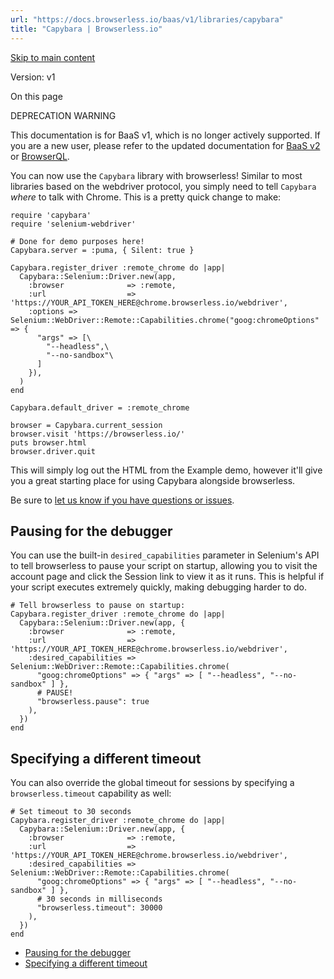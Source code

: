 ```yaml
---
url: "https://docs.browserless.io/baas/v1/libraries/capybara"
title: "Capybara | Browserless.io"
---
```


[Skip to main content](https://docs.browserless.io/baas/v1/libraries/capybara#__docusaurus_skipToContent_fallback)

Version: v1

On this page

DEPRECATION WARNING

This documentation is for BaaS v1, which is no longer actively supported. If you are a new user, please refer to the updated documentation for [BaaS v2](https://docs.browserless.io/baas/start) or [BrowserQL](https://docs.browserless.io/browserql/start).

You can now use the `Capybara` library with browserless! Similar to most libraries based on the webdriver protocol, you simply need to tell `Capybara` _where_ to talk with Chrome. This is a pretty quick change to make:

```codeBlockLines_p187
require 'capybara'
require 'selenium-webdriver'

# Done for demo purposes here!
Capybara.server = :puma, { Silent: true }

Capybara.register_driver :remote_chrome do |app|
  Capybara::Selenium::Driver.new(app,
    :browser              => :remote,
    :url                  => 'https://YOUR_API_TOKEN_HERE@chrome.browserless.io/webdriver',
    :options => Selenium::WebDriver::Remote::Capabilities.chrome("goog:chromeOptions" => {
      "args" => [\
        "--headless",\
        "--no-sandbox"\
      ]
    }),
  )
end

Capybara.default_driver = :remote_chrome

browser = Capybara.current_session
browser.visit 'https://browserless.io/'
puts browser.html
browser.driver.quit

```

This will simply log out the HTML from the Example demo, however it'll give you a great starting place for using Capybara alongside browserless.

Be sure to [let us know if you have questions or issues](https://www.browserless.io/contact).

## Pausing for the debugger [​](https://docs.browserless.io/baas/v1/libraries/capybara\#pausing-for-the-debugger "Direct link to Pausing for the debugger")

You can use the built-in `desired_capabilities` parameter in Selenium's API to tell browserless to pause your script on startup, allowing you to visit the account page and click the Session link to view it as it runs. This is helpful if your script executes extremely quickly, making debugging harder to do.

```codeBlockLines_p187
# Tell browserless to pause on startup:
Capybara.register_driver :remote_chrome do |app|
  Capybara::Selenium::Driver.new(app, {
    :browser              => :remote,
    :url                  => 'https://YOUR_API_TOKEN_HERE@chrome.browserless.io/webdriver',
    :desired_capabilities => Selenium::WebDriver::Remote::Capabilities.chrome(
      "goog:chromeOptions" => { "args" => [ "--headless", "--no-sandbox" ] },
      # PAUSE!
      "browserless.pause": true
    ),
  })
end

```

## Specifying a different timeout [​](https://docs.browserless.io/baas/v1/libraries/capybara\#specifying-a-different-timeout "Direct link to Specifying a different timeout")

You can also override the global timeout for sessions by specifying a `browserless.timeout` capability as well:

```codeBlockLines_p187
# Set timeout to 30 seconds
Capybara.register_driver :remote_chrome do |app|
  Capybara::Selenium::Driver.new(app, {
    :browser              => :remote,
    :url                  => 'https://YOUR_API_TOKEN_HERE@chrome.browserless.io/webdriver',
    :desired_capabilities => Selenium::WebDriver::Remote::Capabilities.chrome(
      "goog:chromeOptions" => { "args" => [ "--headless", "--no-sandbox" ] },
      # 30 seconds in milliseconds
      "browserless.timeout": 30000
    ),
  })
end

```

- [Pausing for the debugger](https://docs.browserless.io/baas/v1/libraries/capybara#pausing-for-the-debugger)
- [Specifying a different timeout](https://docs.browserless.io/baas/v1/libraries/capybara#specifying-a-different-timeout)